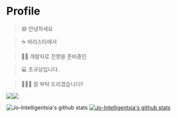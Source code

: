 # Profile

> 😄 안녕하세요  

> ☕ 바리스타에서 

> 🧑‍💻 개발자로 전향을 준비중인

> 💻 조규상입니다.

> 🙇🏻‍♂️ 잘 부탁 드리겠습니다!! 


<img src="https://img.shields.io/badge/Python-3766AB?style=flat-square&logo=Python&logoColor=white"/><img src="https://img.shields.io/badge/HTML5-E34F26?style=flat-square&logo=Python&logoColor=white"/>

![Jo-Intelligentsia's github stats](https://github-readme-stats.vercel.app/api?username=Jo-Intelligentsia&theme=dark&show_icons=true)
[![Jo-Intelligentsia's github stats](https://github-readme-stats.vercel.app/api/top-langs/?username=Jo-Intelligentsia&theme=dark&show_icons=true&hide_border=true&title_color=004386&icon_color=004386&layout=compact)](https://github.com/Jo-Intelligentsia)
